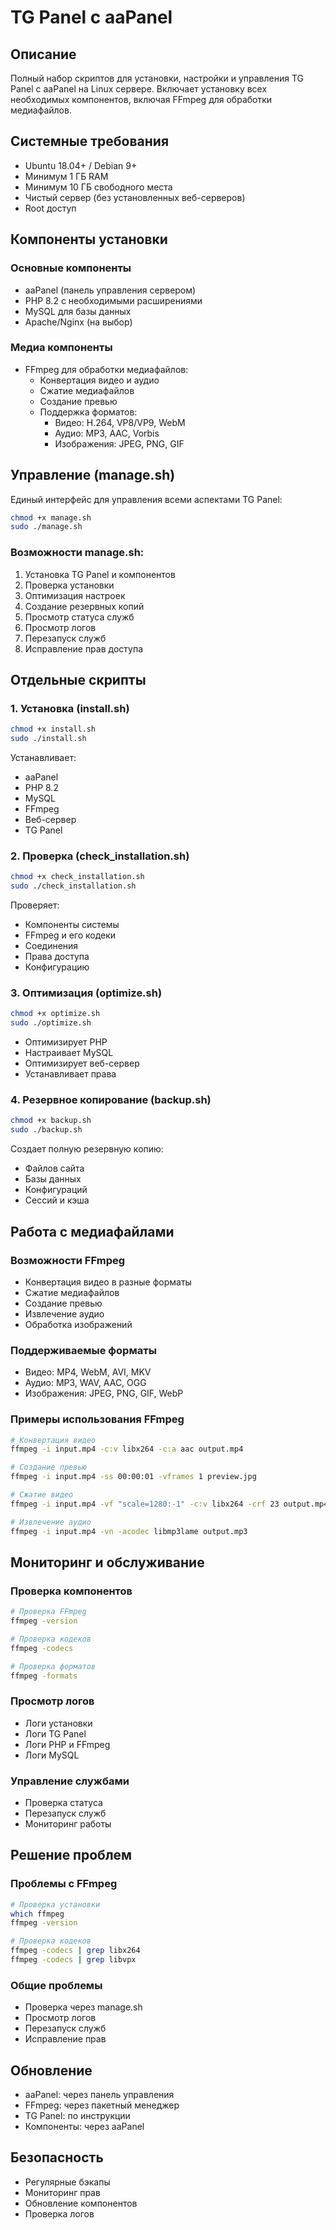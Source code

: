 # TG Panel с aaPanel

## Описание
Полный набор скриптов для установки, настройки и управления TG Panel с aaPanel на Linux сервере. Включает установку всех необходимых компонентов, включая FFmpeg для обработки медиафайлов.

## Системные требования
- Ubuntu 18.04+ / Debian 9+
- Минимум 1 ГБ RAM
- Минимум 10 ГБ свободного места
- Чистый сервер (без установленных веб-серверов)
- Root доступ

## Компоненты установки

### Основные компоненты
- aaPanel (панель управления сервером)
- PHP 8.2 с необходимыми расширениями
- MySQL для базы данных
- Apache/Nginx (на выбор)

### Медиа компоненты
- FFmpeg для обработки медиафайлов:
  - Конвертация видео и аудио
  - Сжатие медиафайлов
  - Создание превью
  - Поддержка форматов:
    - Видео: H.264, VP8/VP9, WebM
    - Аудио: MP3, AAC, Vorbis
    - Изображения: JPEG, PNG, GIF

## Управление (manage.sh)
Единый интерфейс для управления всеми аспектами TG Panel:
```bash
chmod +x manage.sh
sudo ./manage.sh
```

### Возможности manage.sh:
1. Установка TG Panel и компонентов
2. Проверка установки
3. Оптимизация настроек
4. Создание резервных копий
5. Просмотр статуса служб
6. Просмотр логов
7. Перезапуск служб
8. Исправление прав доступа

## Отдельные скрипты

### 1. Установка (install.sh)
```bash
chmod +x install.sh
sudo ./install.sh
```
Устанавливает:
- aaPanel
- PHP 8.2
- MySQL
- FFmpeg
- Веб-сервер
- TG Panel

### 2. Проверка (check_installation.sh)
```bash
chmod +x check_installation.sh
sudo ./check_installation.sh
```
Проверяет:
- Компоненты системы
- FFmpeg и его кодеки
- Соединения
- Права доступа
- Конфигурацию

### 3. Оптимизация (optimize.sh)
```bash
chmod +x optimize.sh
sudo ./optimize.sh
```
- Оптимизирует PHP
- Настраивает MySQL
- Оптимизирует веб-сервер
- Устанавливает права

### 4. Резервное копирование (backup.sh)
```bash
chmod +x backup.sh
sudo ./backup.sh
```
Создает полную резервную копию:
- Файлов сайта
- Базы данных
- Конфигураций
- Сессий и кэша

## Работа с медиафайлами

### Возможности FFmpeg
- Конвертация видео в разные форматы
- Сжатие медиафайлов
- Создание превью
- Извлечение аудио
- Обработка изображений

### Поддерживаемые форматы
- Видео: MP4, WebM, AVI, MKV
- Аудио: MP3, WAV, AAC, OGG
- Изображения: JPEG, PNG, GIF, WebP

### Примеры использования FFmpeg
```bash
# Конвертация видео
ffmpeg -i input.mp4 -c:v libx264 -c:a aac output.mp4

# Создание превью
ffmpeg -i input.mp4 -ss 00:00:01 -vframes 1 preview.jpg

# Сжатие видео
ffmpeg -i input.mp4 -vf "scale=1280:-1" -c:v libx264 -crf 23 output.mp4

# Извлечение аудио
ffmpeg -i input.mp4 -vn -acodec libmp3lame output.mp3
```

## Мониторинг и обслуживание

### Проверка компонентов
```bash
# Проверка FFmpeg
ffmpeg -version

# Проверка кодеков
ffmpeg -codecs

# Проверка форматов
ffmpeg -formats
```

### Просмотр логов
- Логи установки
- Логи TG Panel
- Логи PHP и FFmpeg
- Логи MySQL

### Управление службами
- Проверка статуса
- Перезапуск служб
- Мониторинг работы

## Решение проблем

### Проблемы с FFmpeg
```bash
# Проверка установки
which ffmpeg
ffmpeg -version

# Проверка кодеков
ffmpeg -codecs | grep libx264
ffmpeg -codecs | grep libvpx
```

### Общие проблемы
- Проверка через manage.sh
- Просмотр логов
- Перезапуск служб
- Исправление прав

## Обновление
- aaPanel: через панель управления
- FFmpeg: через пакетный менеджер
- TG Panel: по инструкции
- Компоненты: через aaPanel

## Безопасность
- Регулярные бэкапы
- Мониторинг прав
- Обновление компонентов
- Проверка логов
